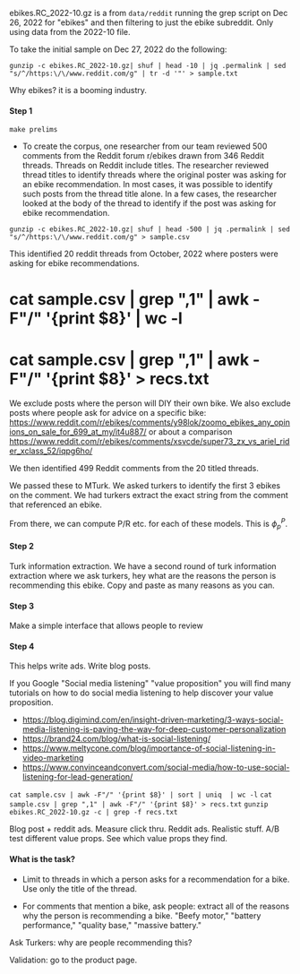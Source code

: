 ebikes.RC_2022-10.gz is a from `data/reddit` running the grep script on Dec 26, 2022 for "ebikes" and then filtering to just the ebike subreddit. Only using data from the 2022-10 file.

To take the initial sample on Dec 27, 2022 do the following:

`gunzip -c ebikes.RC_2022-10.gz| shuf | head -10 | jq .permalink | sed "s/^/https:\/\/www.reddit.com/g" | tr -d '"' > sample.txt`

Why ebikes? it is a booming industry.

#### Step 1

`make prelims`

- To create the corpus, one researcher from our team reviewed 500 comments from the Reddit forum r/ebikes drawn from 346 Reddit threads. Threads on Reddit include titles. The researcher reviewed thread titles to identify threads where the original poster was asking for an ebike recommendation. In most cases, it was possible to identify such posts from the thread title alone. In a few cases, the researcher looked at the body of the thread to identify if the post was asking for ebike recommendation. 

`gunzip -c ebikes.RC_2022-10.gz| shuf | head -500 | jq .permalink | sed "s/^/https:\/\/www.reddit.com/g" > sample.csv`

This identified 20 reddit threads from October, 2022 where posters were asking for ebike recommendations. 

# cat sample.csv | grep ",1" | awk -F"/" '{print $8}' | wc -l
# cat sample.csv | grep ",1" | awk -F"/" '{print $8}' > recs.txt

We exclude posts where the person will DIY their own bike. We also exclude posts where people ask for advice on a specific bike: https://www.reddit.com/r/ebikes/comments/y98lok/zoomo_ebikes_any_opinions_on_sale_for_699_at_my/it4u887/ or about a comparison https://www.reddit.com/r/ebikes/comments/xsvcde/super73_zx_vs_ariel_rider_xclass_52/iqpg6ho/

We then identified 499 Reddit comments from the 20 titled threads.

We passed these to MTurk. We asked turkers to identify the first 3 ebikes on the comment. We had turkers extract the exact string from the comment that referenced an ebike.

From there, we can compute P/R etc. for each of these models. This is $\phi^P_p$.

#### Step 2

Turk information extraction. We have a second round of turk information extraction where we ask turkers, hey what are the reasons the person is recommending this ebike. Copy and paste as many reasons as you can.

#### Step 3 

Make a simple interface that allows people to review 


#### Step 4 

This helps write ads. Write blog posts. 

If you Google "Social media listening" "value proposition" you will find many tutorials on how to do social media listening to help discover your value proposition.
- https://blog.digimind.com/en/insight-driven-marketing/3-ways-social-media-listening-is-paving-the-way-for-deep-customer-personalization
- https://brand24.com/blog/what-is-social-listening/
- https://www.meltycone.com/blog/importance-of-social-listening-in-video-marketing
- https://www.convinceandconvert.com/social-media/how-to-use-social-listening-for-lead-generation/




`cat sample.csv | awk -F"/" '{print $8}' | sort | uniq  | wc -l`
`cat sample.csv | grep ",1" | awk -F"/" '{print $8}' > recs.txt`
`gunzip ebikes.RC_2022-10.gz -c | grep -f recs.txt`

Blog post + reddit ads. Measure click thru.
Reddit ads. Realistic stuff. A/B test different value props. See which value props they find.

#### What is the task?

- Limit to threads in which a person asks for a recommendation for a bike. Use only the title of the thread.

- For comments that mention a bike, ask people: extract all of the reasons why the person is recommending a bike. "Beefy motor," "battery performance," "quality base," "massive battery."

Ask Turkers: why are people recommending this? 

Validation: go to the product page.